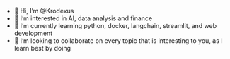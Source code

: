 - 👋 Hi, I’m @Krodexus
- 👀 I’m interested in AI, data analysis and finance
- 🌱 I’m currently learning python, docker, langchain, streamlit, and web development
- 💞️ I’m looking to collaborate on every topic that is interesting to you, as I learn best by doing
